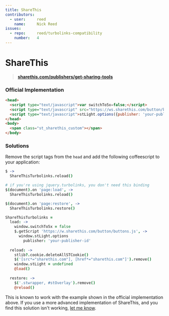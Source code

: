```yaml
---
title: ShareThis
contributors:
  - user:     reed
    name:     Nick Reed
issues:
  - repo:     reed/turbolinks-compatibility
    number:   4
---
```


# ShareThis

> **[sharethis.com/publishers/get-sharing-tools](http://sharethis.com/publishers/get-sharing-tools)**

### Official Implementation

```html
<head>
  <script type="text/javascript">var switchTo5x=false;</script>
  <script type="text/javascript" src="https://ws.sharethis.com/button/button.js"></script>
  <script type="text/javascript">stLight.options({publisher: 'your-publisher-id'});</script>
</head>
<body>
  <span class="st_sharethis_custom"></span>
</body>
```

### Solutions

Remove the script tags from the `head` and add the following coffeescript to your application:

```coffeescript
$ ->
  ShareThisTurbolinks.reload()

# if you're using jquery.turbolinks, you don't need this binding  
$(document).on 'page:load', ->
  ShareThisTurbolinks.reload()

$(document).on 'page:restore', ->
  ShareThisTurbolinks.restore()

ShareThisTurbolinks =
  load: ->
    window.switchTo5x = false
    $.getScript 'https://w.sharethis.com/button/buttons.js', ->
      window.stLight.options
        publisher: 'your-publisher-id'
  
  reload: ->
    stlib?.cookie.deleteAllSTCookie()
    $('[src*="sharethis.com"], [href*="sharethis.com"]').remove()
    window.stLight = undefined
    @load()
  
  restore: ->
    $('.stwrapper, #stOverlay').remove()
    @reload()
```

This is known to work with the example shown in the official implementation above.  If you use a more advanced implementation of ShareThis, and you find this solution isn't working, [let me know](https://github.com/reed/turbolinks-compatibility/issues).
